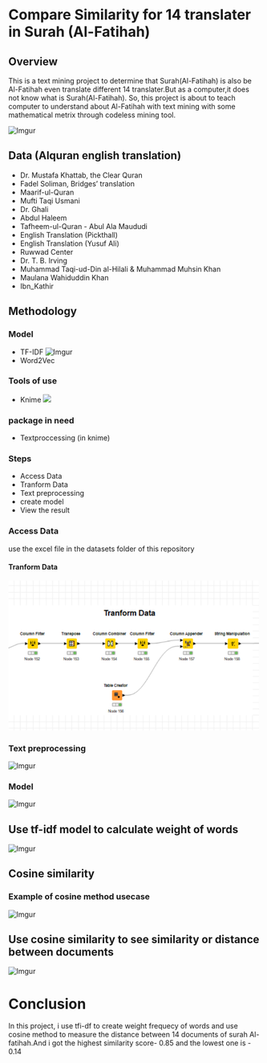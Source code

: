 # Compare Similarity for 14 translater in Surah (Al-Fatihah)
 
## Overview
This is a text mining project to determine that Surah(Al-Fatihah) is also be Al-Fatihah even translate different 14 translater.But as a computer,it does not know what is Surah(Al-Fatihah). So, this project is about to teach computer to understand about Al-Fatihah with text mining with some mathematical metrix through codeless mining tool.

![Imgur](https://i.imgur.com/NfvT4IG.png)

## Data (Alquran english translation)
- Dr. Mustafa Khattab, the Clear Quran
- Fadel Soliman, Bridges’ translation
- Maarif-ul-Quran
- Mufti Taqi Usmani
- Dr. Ghali
- Abdul Haleem
- Tafheem-ul-Quran - Abul Ala Maududi
- English Translation (Pickthall)
- English Translation (Yusuf Ali)
- Ruwwad Center
- Dr. T. B. Irving
- Muhammad Taqi-ud-Din al-Hilali &amp; Muhammad Muhsin Khan
- Maulana Wahiduddin Khan
- Ibn_Kathir 

## Methodology

### Model
- TF-IDF
  ![Imgur](https://i.imgur.com/wjwSU2Q.png)
- Word2Vec
  
### Tools of use
- Knime
![](https://www.knime.com/themes/custom/bootstrap_knime/logo_black.svg)

### package in need
- Textproccessing (in knime)
 
### Steps
- Access Data
- Tranform Data
- Text preprocessing
- create model
- View the result

### Access Data
use the excel file in the datasets folder of this repository

#### Tranform Data

<p float="left">
    <img src="images/tranformworkflow.png" alt="data" width="500"/>
</p>

### Text preprocessing

![Imgur](https://i.imgur.com/ZB4hCq4.png)

### Model 

![Imgur](https://i.imgur.com/wjwSU2Q.png)

## Use tf-idf model to calculate weight of words

![Imgur](https://i.imgur.com/E1nmjqa.png)

  
## Cosine similarity
 ### Example of cosine method usecase
![Imgur](https://i.imgur.com/i96p4GG.png)

## Use cosine similarity to see similarity or distance between documents

![Imgur](https://i.imgur.com/bAJSSM3.png)

# Conclusion
   In this project, i use tfi-df to create weight frequecy of words and use cosine method to measure
   the distance between 14 documents of surah Al-fatihah.And i got the highest similarity score- 0.85
   and the lowest one is - 0.14
